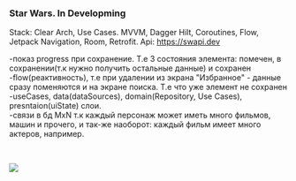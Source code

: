 ### Star Wars. In Developming

Stack: Clear Arch, Use Cases. MVVM, Dagger Hilt, Coroutines, Flow, Jetpack Navigation, Room, Retrofit.
Api: https://swapi.dev

-показ progress при сохранение. Т.е 3 состояния элемента: помечен, в сохранении(т.к нужно получить остальные данные) и сохранен <br/>
-flow(реактивность), т.е при удалении из экрана "Избранное" - данные сразу поменяются и на экране поиска. Т.е что уже элемент не сохранен<br/>
-useCases, data(dataSources), domain(Repository, Use Cases), presntaion(uiState) слои.<br/>
-связи в бд MxN т.к каждый персонаж может иметь много фильмов, машин и прочего, и так-же наоборот: каждый фильм имеет много актеров, например. <br/>

<br/>

![](https://media.giphy.com/media/yp1JvHabcLGLc5C8QC/giphy.gif)


